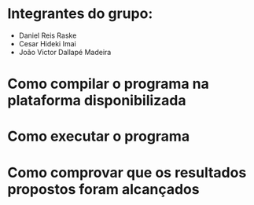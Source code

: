 # Integrantes do grupo:
- Daniel Reis Raske
- Cesar Hideki Imai
- João Victor Dallapé Madeira

# Como compilar o programa na plataforma disponibilizada
# Como executar o programa
# Como comprovar que os resultados propostos foram alcançados
